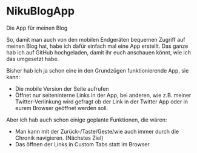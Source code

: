 # NikuBlogApp
Die App für meinen Blog

So, damit man auch von den mobilen Endgeräten bequemen Zugriff auf meinen Blog hat, habe ich dafür einfach mal eine App erstellt. Das ganze hab ich auf GitHub hochgeladen, damit ihr euch anschauen könnt, wie ich das umgesetzt habe.

Bisher hab ich ja schon eine in den Grundzügen funktionierende App, sie kann:
<ul>
  <li>Die mobile Version der Seite aufrufen</li>
  <li>Öffnet nur seiteninterne Links in der App, bei anderen, wie z.B. meiner Twitter-Verlinkung wird gefragt ob der Link in der Twitter App oder in eurem Browser geöffnet werden soll.
</ul>

Aber ich hab auch schon einige geplante Funktionen, die wären:
<ul>
  	<li>Man kann mit der Zurück-/Taste/Geste/wie auch immer durch die Chronik navigieren. (Nächstes Ziel)</li>
  	<li>Das öffnen der Links in Custom Tabs statt im Browser</li>
</ul>
